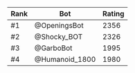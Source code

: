 Rank|Bot|Rating
---|---|---
#1|@OpeningsBot|2356
#2|@Shocky_BOT|2326
#3|@GarboBot|1995
#4|@Humanoid_1800|1980
